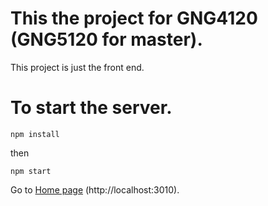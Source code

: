 # This the project for GNG4120 (GNG5120 for master).

This project is just the front end.

# To start the server.

```
npm install
```

then
```
npm start
```

Go to [Home page](http://localhost:3010) (http://localhost:3010).
